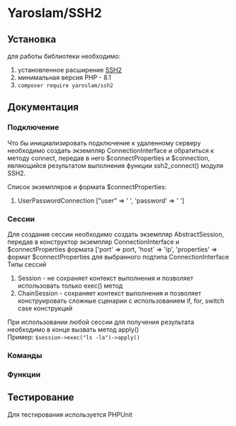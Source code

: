 # Yaroslam/SSH2
 
## Установка  
для работы библиотеки необходимо: 
1. установленное расширение [SSH2](https://www.php.net/manual/ru/book.ssh2.php)  
1. минимальная версия PHP - 8.1  
1. `composer require yaroslam/ssh2`

## Документация
### Подключение  
Что бы инициализировать подключение к удаленному серверу необходимо создать экземпляр ConnectionInterface и обратиться 
к методу connect, передав в него $connectProperties и $connection, являющийся результатом выполнения функции ssh2_connect() 
модуля SSH2.  

Список экземпляров и формата $connectProperties:
1. UserPasswordConnection ["user" => ' ', 'password' => ' ']

### Сессии
Для создания сессии необходимо создать экземпляр AbstractSession, передав в конструктор экземпляр ConnectionInterface и $connectProperties
формата ['port' => port, 'host' => 'ip',
'properties' => формат $connectProperties для выбранного подтипа ConnectionInterface  
Типы сессий 
1. Session - не сохраняет контекст выполнения и позволяет использовать только exec() метод
2. ChainSession - сохраняет контекст выполнения и позволяет конструировать сложные сценарии с использованием if, for, switch case конструкций  

При использовании любой сессии для получения результата необходимо в конце вызвать метод apply()  
Пример: `$session->exec("ls -la")->apply()`

### Команды

### Функции


## Тестирование
Для тестирования используется PHPUnit

